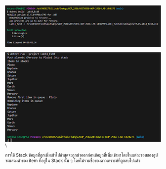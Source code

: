 ![alt text](image-19.png)

![alt text](image-20.png)\

การใช้ Stack ข้อมูลที่ถูกเพิ่มเข้าไปล่าสุดจะถูกนำออกก่อนข้อมูลที่เพิ่มเข้ามาโดยในแต่ละรอบของลูปจะแสดงค่าของ item ที่อยู่ใน Stack นั้น ๆ โดยไม่รวมชื่อของดาวเคราะห์ที่ถูกลบไปแล้ว




